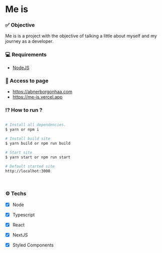 # Me is

### ✅ Objective

Me is is a project with the objective of talking a little about myself and my journey as a developer.

### 💻 Requirements

- [NodeJS](https://nodejs.org)

### 📃 Access to page

- https://abnerborgonhaa.com
- https://me-is.vercel.app

### ⁉️ How to run ?

```bash

# Install all dependencies.
$ yarn or npm i

# Install build site
$ yarn build or npm run build

# Start site
$ yarn start or npm run start

```

```bash
# Default started site
http://localhot:3000
```

<br/>

### ⚙️ Techs

- [x] Node
- [x] Typescript
- [x] React
- [x] NextJS
- [x] Styled Components

